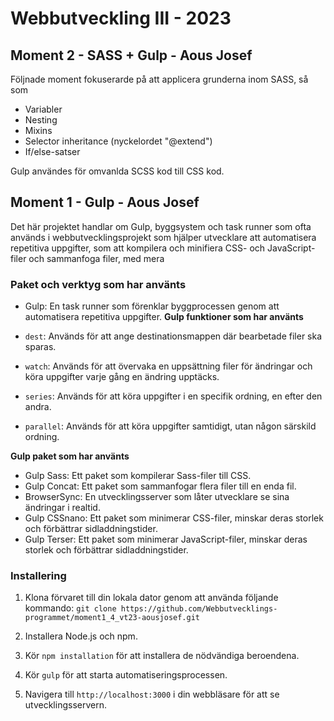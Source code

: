 # Webbutveckling III - 2023

## Moment 2 - SASS + Gulp - Aous Josef

Följnade moment fokuserarde på att applicera grunderna inom SASS, så som

- Variabler
- Nesting
- Mixins
- Selector inheritance (nyckelordet "@extend")
- If/else-satser

Gulp användes för omvanlda SCSS kod till CSS kod.

## Moment 1 - Gulp - Aous Josef

Det här projektet handlar om Gulp, byggsystem och task runner som ofta används i webbutvecklingsprojekt som hjälper utvecklare att automatisera repetitiva uppgifter, som att kompilera och minifiera CSS- och JavaScript-filer och sammanfoga filer, med mera

### Paket och verktyg som har använts

- Gulp: En task runner som förenklar byggprocessen genom att automatisera repetitiva uppgifter.
  **Gulp funktioner som har använts**
- `dest`: Används för att ange destinationsmappen där bearbetade filer ska sparas.

- `watch`: Används för att övervaka en uppsättning filer för ändringar och köra uppgifter varje gång en ändring upptäcks.

- `series`: Används för att köra uppgifter i en specifik ordning, en efter den andra.

- `parallel`: Används för att köra uppgifter samtidigt, utan någon särskild ordning.

**Gulp paket som har använts**

- Gulp Sass: Ett paket som kompilerar Sass-filer till CSS.
- Gulp Concat: Ett paket som sammanfogar flera filer till en enda fil.
- BrowserSync: En utvecklingsserver som låter utvecklare se sina ändringar i realtid.
- Gulp CSSnano: Ett paket som minimerar CSS-filer, minskar deras storlek och förbättrar sidladdningstider.
- Gulp Terser: Ett paket som minimerar JavaScript-filer, minskar deras storlek och förbättrar sidladdningstider.

### Installering

1.  Klona förvaret till din lokala dator genom att använda följande kommando:
    `git clone https://github.com/Webbutvecklings-programmet/moment1_4_vt23-aousjosef.git`

2.  Installera Node.js och npm.
3.  Kör `npm installation` för att installera de nödvändiga beroendena.
4.  Kör `gulp` för att starta automatiseringsprocessen.
5.  Navigera till `http://localhost:3000` i din webbläsare för att se utvecklingsservern.
